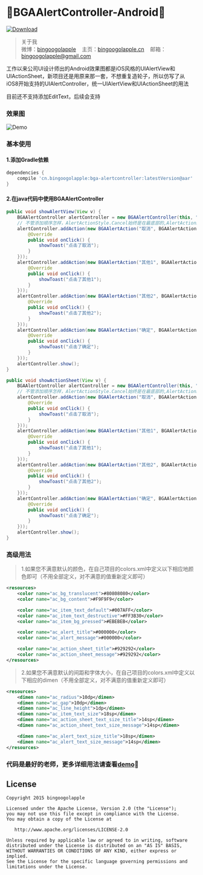 :running:BGAAlertController-Android:running:
============

[ ![Download](https://api.bintray.com/packages/bingoogolapple/maven/bga-alertcontroller/images/download.svg) ](https://bintray.com/bingoogolapple/maven/bga-titlebar/_latestVersion)
>关于我<br/>
>微博：<a href="http://weibo.com/bingoogol" target="_blank">bingoogolapple</a>&nbsp;&nbsp;&nbsp;&nbsp;主页：<a  href="http://www.bingoogolapple.cn" target="_blank">bingoogolapple.cn</a>&nbsp;&nbsp;&nbsp;&nbsp;邮箱：<a href="mailto:bingoogolapple@gmail.com" target="_blank">bingoogolapple@gmail.com</a>

工作以来公司UI设计师出的Android效果图都是iOS风格的UIAlertView和UIActionSheet，新项目还是用原来那一套，不想重复造轮子，所以仿写了从iOS8开始支持的UIAlertController，统一UIAlertView和UIActionSheet的用法

目前还不支持添加EditText，后续会支持

### 效果图
![Demo](http://7xk9dj.com1.z0.glb.clouddn.com/alertcontroller/screenshots/alertcontroller1.gif)

### 基本使用

#### 1.添加Gradle依赖

```groovy
dependencies {
    compile 'cn.bingoogolapple:bga-alertcontroller:latestVersion@aar'
}
```

#### 2.在java代码中使用BGAAlertController

```Java
public void showAlertView(View v) {
    BGAAlertController alertController = new BGAAlertController(this, "我是标题", "我是很长很长很长很长很长很长很长很长很长很长很长很长的消息", BGAAlertController.AlertControllerStyle.Alert);
    // 不管添加顺序怎样，AlertActionStyle.Cancel始终是在最底部的,AlertActionStyle.Default和AlertActionStyle.Destructive按添加的先后顺序显示
    alertController.addAction(new BGAAlertAction("取消", BGAAlertAction.AlertActionStyle.Cancel, new BGAAlertAction.Delegate() {
        @Override
        public void onClick() {
            showToast("点击了取消");
        }
    }));
    alertController.addAction(new BGAAlertAction("其他1", BGAAlertAction.AlertActionStyle.Default, new BGAAlertAction.Delegate() {
        @Override
        public void onClick() {
            showToast("点击了其他1");
        }
    }));
    alertController.addAction(new BGAAlertAction("其他2", BGAAlertAction.AlertActionStyle.Default, new BGAAlertAction.Delegate() {
        @Override
        public void onClick() {
            showToast("点击了其他2");
        }
    }));
    alertController.addAction(new BGAAlertAction("确定", BGAAlertAction.AlertActionStyle.Destructive, new BGAAlertAction.Delegate() {
        @Override
        public void onClick() {
            showToast("点击了确定");
        }
    }));
    alertController.show();
}

public void showActionSheet(View v) {
    BGAAlertController alertController = new BGAAlertController(this, "我是标题", "我是很长很长很长很长很长很长很长很长很长很长很长很长的消息", BGAAlertController.AlertControllerStyle.ActionSheet);
    // 不管添加顺序怎样，AlertActionStyle.Cancel始终是在最底部的,AlertActionStyle.Default和AlertActionStyle.Destructive按添加的先后顺序显示
    alertController.addAction(new BGAAlertAction("取消", BGAAlertAction.AlertActionStyle.Cancel, new BGAAlertAction.Delegate() {
        @Override
        public void onClick() {
            showToast("点击了取消");
        }
    }));
    alertController.addAction(new BGAAlertAction("其他1", BGAAlertAction.AlertActionStyle.Default, new BGAAlertAction.Delegate() {
        @Override
        public void onClick() {
            showToast("点击了其他1");
        }
    }));
    alertController.addAction(new BGAAlertAction("其他2", BGAAlertAction.AlertActionStyle.Default, new BGAAlertAction.Delegate() {
        @Override
        public void onClick() {
            showToast("点击了其他2");
        }
    }));
    alertController.addAction(new BGAAlertAction("确定", BGAAlertAction.AlertActionStyle.Destructive, new BGAAlertAction.Delegate() {
        @Override
        public void onClick() {
            showToast("点击了确定");
        }
    }));
    alertController.show();
}
```

### 高级用法

> 1.如果您不满意默认的颜色，在自己项目的colors.xml中定义以下相应地颜色即可（不用全部定义，对不满意的值重新定义即可）

```xml
<resources>
    <color name="ac_bg_translucent">#80808080</color>
    <color name="ac_bg_content">#F9F9F9</color>

    <color name="ac_item_text_default">#007AFF</color>
    <color name="ac_item_text_destructive">#FF3B30</color>
    <color name="ac_item_bg_pressed">#EBEBEB</color>

    <color name="ac_alert_title">#000000</color>
    <color name="ac_alert_message">#000000</color>

    <color name="ac_action_sheet_title">#929292</color>
    <color name="ac_action_sheet_message">#929292</color>
</resources>
```

> 2.如果您不满意默认的间距和字体大小，在自己项目的colors.xml中定义以下相应的dimen（不用全部定义，对不满意的值重新定义即可）

```xml
<resources>
    <dimen name="ac_radius">10dp</dimen>
    <dimen name="ac_gap">10dp</dimen>
    <dimen name="ac_line_height">1dp</dimen>
    <dimen name="ac_item_text_size">18sp</dimen>
    <dimen name="ac_action_sheet_text_size_title">14sp</dimen>
    <dimen name="ac_action_sheet_text_size_message">14sp</dimen>

    <dimen name="ac_alert_text_size_title">18sp</dimen>
    <dimen name="ac_alert_text_size_message">14sp</dimen>
</resources>
```

### 代码是最好的老师，更多详细用法请查看[demo](https://github.com/bingoogolapple/BGAAlertController-Android/tree/master/demo):feet:

## License

    Copyright 2015 bingoogolapple

    Licensed under the Apache License, Version 2.0 (the "License");
    you may not use this file except in compliance with the License.
    You may obtain a copy of the License at

       http://www.apache.org/licenses/LICENSE-2.0

    Unless required by applicable law or agreed to in writing, software
    distributed under the License is distributed on an "AS IS" BASIS,
    WITHOUT WARRANTIES OR CONDITIONS OF ANY KIND, either express or implied.
    See the License for the specific language governing permissions and
    limitations under the License.
